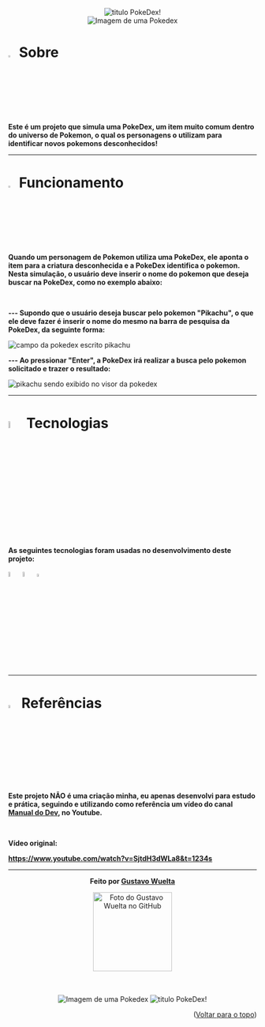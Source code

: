 </div>

<p align="center">
    <img src="https://cdn.discordapp.com/attachments/1062571674286960680/1062591616797392946/pokedexgithub.png" alt="titulo PokeDex!" />
    <br>
    <img src="https://gifs.eco.br/wp-content/uploads/2022/03/gifs-da-pokedex-de-pokemon-1.gif" alt="Imagem de uma Pokedex"/>
<br>

<h1> <img width="3%" src="https://media.discordapp.net/attachments/1045500218541613168/1061408381547585696/pokemon-icon.png" alt="logotipo pokebola"/> Sobre </h1>

<p> <b> Este é um projeto que simula uma PokeDex, um item muito comum dentro do universo de Pokemon, o qual os personagens o utilizam para identificar novos pokemons desconhecidos! </b> </p>

<hr>

<h1> <img width="3%" src="https://media.discordapp.net/attachments/1045500218541613168/1061408381547585696/pokemon-icon.png" alt="logotipo pokebola"/> Funcionamento </h1>

<p> <b>Quando um personagem de Pokemon utiliza uma PokeDex, ele aponta o item para a criatura desconhecida e a PokeDex identifica o pokemon. Nesta simulação, o usuário deve inserir o nome do pokemon que deseja buscar na PokeDex, como no exemplo abaixo:</b> </p>

<br>

<p> <b> --- Supondo que o usuário deseja buscar pelo pokemon "Pikachu", o que ele deve fazer é inserir o nome do mesmo na barra de pesquisa da PokeDex, da seguinte forma:</b> </p>
<img src="https://media.discordapp.net/attachments/1045500218541613168/1061403179046150256/image.png" alt="campo da pokedex escrito pikachu" />
    
<p> <b> --- Ao pressionar "Enter", a PokeDex irá realizar a busca pelo pokemon solicitado e trazer o resultado:</b> </p>
<img src="https://media.discordapp.net/attachments/1045500218541613168/1061404271855280178/image.png" alt="pikachu sendo exibido no visor da pokedex" />

<hr>

<h1> <img width="6%" src="https://static.wikia.nocookie.net/pokepediabr/images/3/38/Pok%C3%A9dex_Kanto.png/revision/latest?cb=20131224014121&path-prefix=pt-br" alt="logotipo pokedex"/> Tecnologias </h1>

<p> <b> As seguintes tecnologias foram usadas no desenvolvimento deste projeto:</b> </p>

<div align="left"> 
<img width="5%" src="https://cdn.jsdelivr.net/gh/devicons/devicon/icons/html5/html5-original-wordmark.svg" />
<img width="5%" src="https://cdn.jsdelivr.net/gh/devicons/devicon/icons/css3/css3-original-wordmark.svg" /> 
<img width="4%" src="https://cdn.jsdelivr.net/gh/devicons/devicon/icons/javascript/javascript-original.svg" />

</div>

<hr>

<h1> <img width="4%" src="https://media.discordapp.net/attachments/1045500218541613168/1061408381862162582/ref.png?width=334&height=675" alt="professor carvalho de pokemon"/> Referências </h1>

<p> <b> Este projeto NÃO é uma criação minha, eu apenas desenvolvi para estudo e prática, seguindo e utilizando como referência um vídeo do canal <a href="https://www.youtube.com/@ManualdoDev"><b> Manual do Dev</b></a>, no Youtube.</b> </p>

<br>

<p> <b> Vídeo original: </b> </p>
<a href="https://www.youtube.com/watch?v=SjtdH3dWLa8&t=1234s"><b> https://www.youtube.com/watch?v=SjtdH3dWLa8&t=1234s</b></a>

<hr>

<div align="center"> 
<p> <b> Feito por <a href="https://github.com/GuWuelta" target="_blank">Gustavo Wuelta</a></b> </p>
<img src="https://avatars.githubusercontent.com/u/101107981?v=4" width="160px;" alt="Foto do Gustavo Wuelta no GitHub"/><br>
</div>

<br>
<br>

<p align="center">
    <img src="https://static.wikia.nocookie.net/pokepediabr/images/3/38/Pok%C3%A9dex_Kanto.png/revision/latest?cb=20131224014121&path-prefix=pt-br" alt="Imagem de uma Pokedex"/>
    <img src="https://cdn.discordapp.com/attachments/1062571674286960680/1062591616797392946/pokedexgithub.png" alt="titulo PokeDex!" />
    
<p align="right">(<a href="#top">Voltar para o topo</a>)</p>
   
